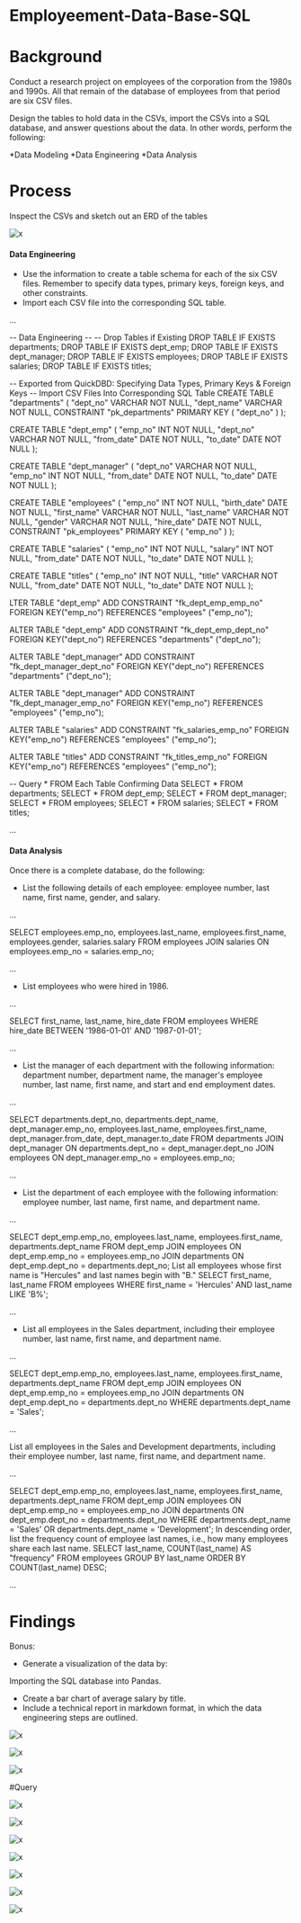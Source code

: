 # Employeement-Data-Base-SQL

# Background

Conduct a research project on employees of the corporation from the 1980s and 1990s. All that remain of the database of employees from that period are six CSV files.


Design the tables to hold data in the CSVs, import the CSVs into a SQL database, and answer questions about the data. In other words, perform the following:

*Data Modeling
*Data Engineering
*Data Analysis


# Process

Inspect the CSVs and sketch out an ERD of the tables

![x](image/img0.png)


#### Data Engineering

* Use the information to create a table schema for each of the six CSV files. Remember to specify data types, primary keys, foreign keys, and other constraints.
* Import each CSV file into the corresponding SQL table.

...

-- Data Engineering --
-- Drop Tables if Existing
DROP TABLE IF EXISTS departments;
DROP TABLE IF EXISTS dept_emp;
DROP TABLE IF EXISTS dept_manager;
DROP TABLE IF EXISTS employees;
DROP TABLE IF EXISTS salaries;
DROP TABLE IF EXISTS titles;

-- Exported from QuickDBD: Specifying Data Types, Primary Keys & Foreign Keys 
-- Import CSV Files Into Corresponding SQL Table
CREATE TABLE "departments" (
    "dept_no" VARCHAR   NOT NULL,
    "dept_name" VARCHAR   NOT NULL,
    CONSTRAINT "pk_departments" PRIMARY KEY (
        "dept_no"
     )
);

CREATE TABLE "dept_emp" (
    "emp_no" INT   NOT NULL,
    "dept_no" VARCHAR   NOT NULL,
    "from_date" DATE   NOT NULL,
    "to_date" DATE   NOT NULL
);

CREATE TABLE "dept_manager" (
    "dept_no" VARCHAR   NOT NULL,
    "emp_no" INT   NOT NULL,
    "from_date" DATE   NOT NULL,
    "to_date" DATE   NOT NULL
);

CREATE TABLE "employees" (
    "emp_no" INT   NOT NULL,
    "birth_date" DATE   NOT NULL,
    "first_name" VARCHAR   NOT NULL,
    "last_name" VARCHAR   NOT NULL,
    "gender" VARCHAR   NOT NULL,
    "hire_date" DATE   NOT NULL,
    CONSTRAINT "pk_employees" PRIMARY KEY (
        "emp_no"
     )
);

CREATE TABLE "salaries" (
    "emp_no" INT   NOT NULL,
    "salary" INT   NOT NULL,
    "from_date" DATE   NOT NULL,
    "to_date" DATE   NOT NULL
);

CREATE TABLE "titles" (
    "emp_no" INT   NOT NULL,
    "title" VARCHAR   NOT NULL,
    "from_date" DATE   NOT NULL,
    "to_date" DATE   NOT NULL
);


LTER TABLE "dept_emp" ADD CONSTRAINT "fk_dept_emp_emp_no" FOREIGN KEY("emp_no")
REFERENCES "employees" ("emp_no");

ALTER TABLE "dept_emp" ADD CONSTRAINT "fk_dept_emp_dept_no" FOREIGN KEY("dept_no")
REFERENCES "departments" ("dept_no");

ALTER TABLE "dept_manager" ADD CONSTRAINT "fk_dept_manager_dept_no" FOREIGN KEY("dept_no")
REFERENCES "departments" ("dept_no");

ALTER TABLE "dept_manager" ADD CONSTRAINT "fk_dept_manager_emp_no" FOREIGN KEY("emp_no")
REFERENCES "employees" ("emp_no");

ALTER TABLE "salaries" ADD CONSTRAINT "fk_salaries_emp_no" FOREIGN KEY("emp_no")
REFERENCES "employees" ("emp_no");

ALTER TABLE "titles" ADD CONSTRAINT "fk_titles_emp_no" FOREIGN KEY("emp_no")
REFERENCES "employees" ("emp_no");

-- Query * FROM Each Table Confirming Data
SELECT * FROM departments;
SELECT * FROM dept_emp;
SELECT * FROM dept_manager;
SELECT * FROM employees;
SELECT * FROM salaries;
SELECT * FROM titles;

...


#### Data Analysis

Once there is a complete database, do the following:


* List the following details of each employee: employee number, last name, first name, gender, and salary.

...

SELECT employees.emp_no, employees.last_name, employees.first_name, employees.gender, salaries.salary
FROM employees
JOIN salaries
ON employees.emp_no = salaries.emp_no;

...


* List employees who were hired in 1986.

...

SELECT first_name, last_name, hire_date 
FROM employees
WHERE hire_date BETWEEN '1986-01-01' AND '1987-01-01';

...


* List the manager of each department with the following information: department number, department name, the manager's employee number, last name, first name, and start and end employment dates.

...

SELECT departments.dept_no, departments.dept_name, dept_manager.emp_no, employees.last_name, employees.first_name, dept_manager.from_date, dept_manager.to_date
FROM departments
JOIN dept_manager
ON departments.dept_no = dept_manager.dept_no
JOIN employees
ON dept_manager.emp_no = employees.emp_no;

...

* List the department of each employee with the following information: employee number, last name, first name, and department name.
 
 ...

SELECT dept_emp.emp_no, employees.last_name, employees.first_name, departments.dept_name
FROM dept_emp
JOIN employees
ON dept_emp.emp_no = employees.emp_no
JOIN departments
ON dept_emp.dept_no = departments.dept_no;
List all employees whose first name is "Hercules" and last names begin with "B."
SELECT first_name, last_name
FROM employees
WHERE first_name = 'Hercules'
AND last_name LIKE 'B%';

...

* List all employees in the Sales department, including their employee number, last name, first name, and department name.

...

SELECT dept_emp.emp_no, employees.last_name, employees.first_name, departments.dept_name
FROM dept_emp
JOIN employees
ON dept_emp.emp_no = employees.emp_no
JOIN departments
ON dept_emp.dept_no = departments.dept_no
WHERE departments.dept_name = 'Sales';

...

List all employees in the Sales and Development departments, including their employee number, last name, first name, and department name.

...

SELECT dept_emp.emp_no, employees.last_name, employees.first_name, departments.dept_name
FROM dept_emp
JOIN employees
ON dept_emp.emp_no = employees.emp_no
JOIN departments
ON dept_emp.dept_no = departments.dept_no
WHERE departments.dept_name = 'Sales' 
OR departments.dept_name = 'Development';
In descending order, list the frequency count of employee last names, i.e., how many employees share each last name.
SELECT last_name,
COUNT(last_name) AS "frequency"
FROM employees
GROUP BY last_name
ORDER BY
COUNT(last_name) DESC;

...


# Findings


Bonus:
* Generate a visualization of the data by:

Importing the SQL database into Pandas.
* Create a bar chart of average salary by title.
* Include a technical report in markdown format, in which the data engineering steps are outlined.





![x](image/image44.png)

![x](image/image45.png)

![x](image/image46.png)

#Query


![x](image/image1.png)

![x](image/image2.png)

![x](image/image4.png)

![x](image/image5.png)

![x](image/image6.png)

![x](image/image7.png)

![x](image/image8.png)


